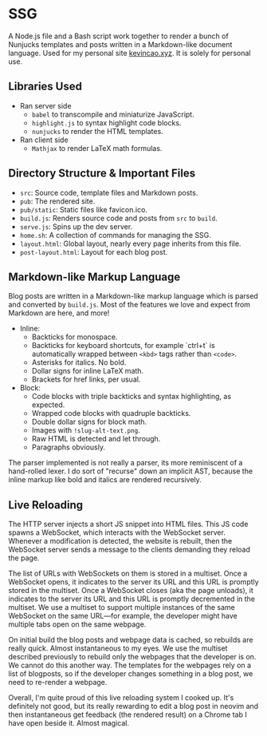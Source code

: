 # SSG

A Node.js file and a Bash script work together to render a bunch of Nunjucks templates and posts written in a Markdown-like document language. Used for my personal site [kevincao.xyz](https://www.kevincao.xyz/). It is solely for personal use.

## Libraries Used

- Ran server side
    - `babel` to transcompile and miniaturize JavaScript.
    - `highlight.js` to syntax highlight code blocks.
    - `nunjucks` to render the HTML templates.
- Ran client side
    - `Mathjax` to render LaTeX math formulas.

## Directory Structure & Important Files

- `src`: Source code, template files and Markdown posts.
- `pub`: The rendered site.
- `pub/static`: Static files like favicon.ico.
- `build.js`: Renders source code and posts from `src` to `build`.
- `serve.js`: Spins up the dev server.
- `home.sh`: A collection of commands for managing the SSG.
- `layout.html`: Global layout, nearly every page inherits from this file.
- `post-layout.html`: Layout for each blog post.

## Markdown-like Markup Language

Blog posts are written in a Markdown-like markup language which is parsed and converted by `build.js`. Most of the features we love and expect from Markdown are here, and more!

- Inline:
    - Backticks for monospace.
    - Backticks for keyboard shortcuts, for example \`ctrl+t\` is automatically wrapped between `<kbd>` tags rather than `<code>`.
    - Asterisks for italics. No bold.
    - Dollar signs for inline LaTeX math.
    - Brackets for href links, per usual.
- Block:
    - Code blocks with triple backticks and syntax highlighting, as expected.
    - Wrapped code blocks with quadruple backticks.
    - Double dollar signs for block math.
    - Images with `!slug-alt-text.png`.
    - Raw HTML is detected and let through.
    - Paragraphs obviously.

The parser implemented is not really a parser, its more reminiscent of a hand-rolled lexer. I do sort of "recurse" down an implicit AST, because the inline markup like bold and italics are rendered recursively.

## Live Reloading

The HTTP server injects a short JS snippet into HTML files. This JS code spawns a WebSocket, which interacts with the WebSocket server. Whenever a modification is detected, the website is rebuilt, then the WebSocket server sends a message to the clients demanding they reload the page.

The list of URLs with WebSockets on them is stored in a multiset. Once a WebSocket opens, it indicates to the server its URL and this URL is promptly stored in the multiset. Once a WebSocket closes (aka the page unloads), it indicates to the server its URL and this URL is promptly decremented in the multiset. We use a multiset to support multiple instances of the same WebSocket on the same URL—for example, the developer might have multiple tabs open on the same webpage.

On initial build the blog posts and webpage data is cached, so rebuilds are really quick. Almost instantaneous to my eyes. We use the multiset described previously to rebuild only the webpages that the developer is on. We cannot do this another way. The templates for the webpages rely on a list of blogposts, so if the developer changes something in a blog post, we need to re-render a webpage.

Overall, I'm quite proud of this live reloading system I cooked up. It's definitely not good, but its really rewarding to edit a blog post in neovim and then instantaneous get feedback (the rendered result) on a Chrome tab I have open beside it. Almost magical.
